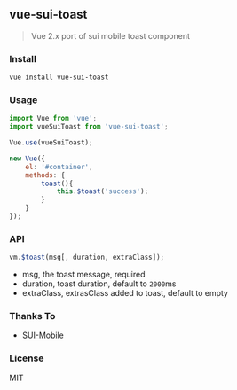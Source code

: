## vue-sui-toast

> Vue 2.x port of sui mobile toast component

### Install

```sh
vue install vue-sui-toast
```

### Usage

```js
import Vue from 'vue';
import vueSuiToast from 'vue-sui-toast';

Vue.use(vueSuiToast);

new Vue({
    el: '#container',
    methods: {
        toast(){
            this.$toast('success');
        }
    }
});
```

### API

```js
vm.$toast(msg[, duration, extraClass]);
```

- msg, the toast message, required
- duration, toast duration, default to `2000`ms
- extraClass, extrasClass added to toast, default to empty

### Thanks To

- [SUI-Mobile](https://github.com/sdc-alibaba/SUI-Mobile)

### License

MIT
